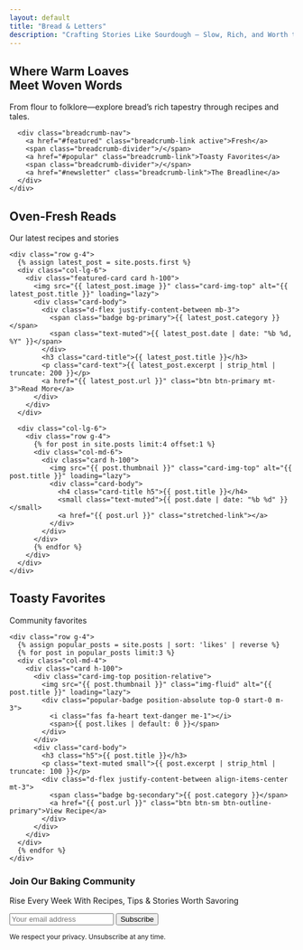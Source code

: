 ```yaml
---
layout: default
title: "Bread & Letters"
description: "Crafting Stories Like Sourdough – Slow, Rich, and Worth the Wait"
---
```


<section class="hero-section">
  <div class="container">
    <div class="hero-content">
      <h1>Where Warm Loaves <br>Meet Woven Words</h1>
      <p class="lead mb-4">From flour to folklore—explore bread’s rich tapestry through recipes and tales.</p>
      
      <div class="breadcrumb-nav">
        <a href="#featured" class="breadcrumb-link active">Fresh</a>
        <span class="breadcrumb-divider">/</span>
        <a href="#popular" class="breadcrumb-link">Toasty Favorites</a>
        <span class="breadcrumb-divider">/</span>
        <a href="#newsletter" class="breadcrumb-link">The Breadline</a>
      </div>
    </div>
  </div>
</section>

<div class="my-5"></div>

<section id="featured" class="py-6">
  <div class="container">
    <div class="section-header mb-5">
      <h2 class="section-title">Oven-Fresh Reads</h2>
      <p class="section-subtitle">Our latest recipes and stories</p>
    </div>
    
    <div class="row g-4">
      {% assign latest_post = site.posts.first %}
      <div class="col-lg-6">
        <div class="featured-card card h-100">
          <img src="{{ latest_post.image }}" class="card-img-top" alt="{{ latest_post.title }}" loading="lazy">
          <div class="card-body">
            <div class="d-flex justify-content-between mb-3">
              <span class="badge bg-primary">{{ latest_post.category }}</span>
              <span class="text-muted">{{ latest_post.date | date: "%b %d, %Y" }}</span>
            </div>
            <h3 class="card-title">{{ latest_post.title }}</h3>
            <p class="card-text">{{ latest_post.excerpt | strip_html | truncate: 200 }}</p>
            <a href="{{ latest_post.url }}" class="btn btn-primary mt-3">Read More</a>
          </div>
        </div>
      </div>
      
      <div class="col-lg-6">
        <div class="row g-4">
          {% for post in site.posts limit:4 offset:1 %}
          <div class="col-md-6">
            <div class="card h-100">
              <img src="{{ post.thumbnail }}" class="card-img-top" alt="{{ post.title }}" loading="lazy">
              <div class="card-body">
                <h4 class="card-title h5">{{ post.title }}</h4>
                <small class="text-muted">{{ post.date | date: "%b %d" }}</small>
                <a href="{{ post.url }}" class="stretched-link"></a>
              </div>
            </div>
          </div>
          {% endfor %}
        </div>
      </div>
    </div>
  </div>
</section>

<div class="my-5"></div>

<section id="popular" class="py-6 mb-5">
  <div class="container">
    <div class="section-header mb-5">
      <h2 class="section-title">Toasty Favorites</h2>
      <p class="section-subtitle">Community favorites</p>
    </div>
    
    <div class="row g-4">
      {% assign popular_posts = site.posts | sort: 'likes' | reverse %}
      {% for post in popular_posts limit:3 %}
      <div class="col-md-4">
        <div class="card h-100">
          <div class="card-img-top position-relative">
            <img src="{{ post.thumbnail }}" class="img-fluid" alt="{{ post.title }}" loading="lazy">
            <div class="popular-badge position-absolute top-0 start-0 m-3">
              <i class="fas fa-heart text-danger me-1"></i>
              <span>{{ post.likes | default: 0 }}</span>
            </div>
          </div>
          <div class="card-body">
            <h3 class="h5">{{ post.title }}</h3>
            <p class="text-muted small">{{ post.excerpt | strip_html | truncate: 100 }}</p>
            <div class="d-flex justify-content-between align-items-center mt-3">
              <span class="badge bg-secondary">{{ post.category }}</span>
              <a href="{{ post.url }}" class="btn btn-sm btn-outline-primary">View Recipe</a>
            </div>
          </div>
        </div>
      </div>
      {% endfor %}
    </div>
  </div>
</section>

<section id="newsletter" class="newsletter-section">
  <div class="container">
    <div class="row justify-content-center">
      <div class="col-lg-8">
        <div class="newsletter-card bg-secondary text-white rounded-4">
          <div class="text-center mb-4">
            <h3 class="mb-3">Join Our Baking Community</h3>
            <p class="mb-0">Rise Every Week With Recipes, Tips & Stories Worth Savoring</p>
          </div>
          <form class="mt-4">
            <div class="input-group">
              <input type="email" class="form-control form-control-lg" placeholder="Your email address" required>
              <button class="btn btn-accent px-4" type="submit">
                Subscribe <i class="fas fa-arrow-right ms-2"></i>
              </button>
            </div>
          </form>
          <small class="d-block mt-3 text-center opacity-75">
            We respect your privacy. Unsubscribe at any time.
          </small>
        </div>
      </div>
    </div>
  </div>
</section>